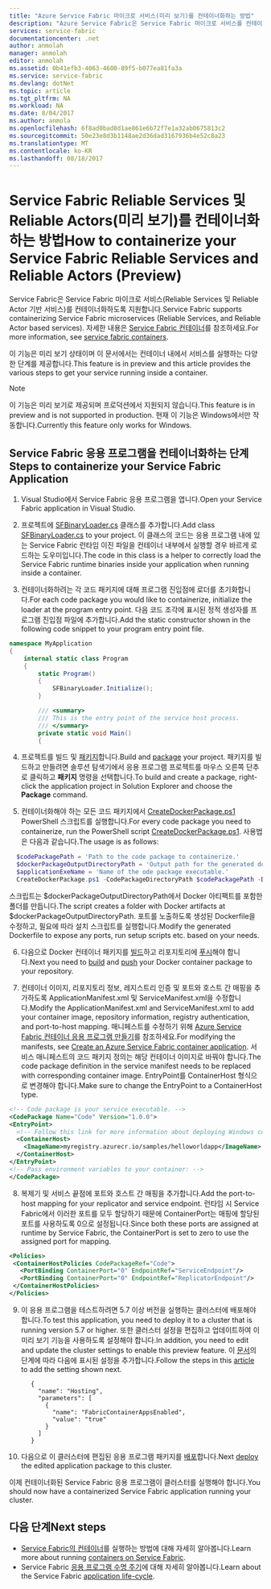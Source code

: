 ```yaml
---
title: "Azure Service Fabric 마이크로 서비스(미리 보기)를 컨테이너화하는 방법"
description: "Azure Service Fabric은 Service Fabric 마이크로 서비스를 컨테이너화하는 새로운 기능을 추가했습니다. 이 기능은 현재 미리 보기로 제공됩니다."
services: service-fabric
documentationcenter: .net
author: anmolah
manager: anmolah
editor: anmolah
ms.assetid: 0b41efb3-4063-4600-89f5-b077ea81fa3a
ms.service: service-fabric
ms.devlang: dotNet
ms.topic: article
ms.tgt_pltfrm: NA
ms.workload: NA
ms.date: 8/04/2017
ms.author: anmola
ms.openlocfilehash: 6f8ad0bad8d1ae861e6b72f7e1a32ab0675813c2
ms.sourcegitcommit: 50e23e8d3b1148ae2d36dad3167936b4e52c8a23
ms.translationtype: MT
ms.contentlocale: ko-KR
ms.lasthandoff: 08/18/2017
---
```

# <a name="how-to-containerize-your-service-fabric-reliable-services-and-reliable-actors-preview"></a><span data-ttu-id="230bd-104">Service Fabric Reliable Services 및 Reliable Actors(미리 보기)를 컨테이너화하는 방법</span><span class="sxs-lookup"><span data-stu-id="230bd-104">How to containerize your Service Fabric Reliable Services and Reliable Actors (Preview)</span></span>

<span data-ttu-id="230bd-105">Service Fabric은 Service Fabric 마이크로 서비스(Reliable Services 및 Reliable Actor 기반 서비스)를 컨테이너화하도록 지원합니다.</span><span class="sxs-lookup"><span data-stu-id="230bd-105">Service Fabric supports containerizing Service Fabric microservices (Reliable Services, and Reliable Actor based services).</span></span> <span data-ttu-id="230bd-106">자세한 내용은 [Service Fabric 컨테이너](service-fabric-containers-overview.md)를 참조하세요.</span><span class="sxs-lookup"><span data-stu-id="230bd-106">For more information, see [service fabric containers](service-fabric-containers-overview.md).</span></span>


 <span data-ttu-id="230bd-107">이 기능은 미리 보기 상태이며 이 문서에서는 컨테이너 내에서 서비스를 실행하는 다양한 단계를 제공합니다.</span><span class="sxs-lookup"><span data-stu-id="230bd-107">This feature is in preview and this article provides the various steps to get your service running inside a container.</span></span>  

> [!NOTE]
> <span data-ttu-id="230bd-108">이 기능은 미리 보기로 제공되며 프로덕션에서 지원되지 않습니다.</span><span class="sxs-lookup"><span data-stu-id="230bd-108">This feature is in preview and is not supported in production.</span></span> <span data-ttu-id="230bd-109">현재 이 기능은 Windows에서만 작동합니다.</span><span class="sxs-lookup"><span data-stu-id="230bd-109">Currently this feature only works for Windows.</span></span>

## <a name="steps-to-containerize-your-service-fabric-application"></a><span data-ttu-id="230bd-110">Service Fabric 응용 프로그램을 컨테이너화하는 단계</span><span class="sxs-lookup"><span data-stu-id="230bd-110">Steps to containerize your Service Fabric Application</span></span>

1. <span data-ttu-id="230bd-111">Visual Studio에서 Service Fabric 응용 프로그램을 엽니다.</span><span class="sxs-lookup"><span data-stu-id="230bd-111">Open your Service Fabric application in Visual Studio.</span></span>

2. <span data-ttu-id="230bd-112">프로젝트에 [SFBinaryLoader.cs](https://github.com/Azure/service-fabric-scripts-and-templates/blob/master/code/SFBinaryLoaderForContainers/SFBinaryLoader.cs) 클래스를 추가합니다.</span><span class="sxs-lookup"><span data-stu-id="230bd-112">Add class [SFBinaryLoader.cs](https://github.com/Azure/service-fabric-scripts-and-templates/blob/master/code/SFBinaryLoaderForContainers/SFBinaryLoader.cs) to your project.</span></span> <span data-ttu-id="230bd-113">이 클래스의 코드는 응용 프로그램 내에 있는 Service Fabric 런타임 이진 파일을 컨테이너 내부에서 실행할 경우 바르게 로드하는 도우미입니다.</span><span class="sxs-lookup"><span data-stu-id="230bd-113">The code in this class is a helper to correctly load the Service Fabric runtime binaries inside your application when running inside a container.</span></span>

3. <span data-ttu-id="230bd-114">컨테이너화하려는 각 코드 패키지에 대해 프로그램 진입점에 로더를 초기화합니다.</span><span class="sxs-lookup"><span data-stu-id="230bd-114">For each code package you would like to containerize, initialize the loader at the program entry point.</span></span> <span data-ttu-id="230bd-115">다음 코드 조각에 표시된 정적 생성자를 프로그램 진입점 파일에 추가합니다.</span><span class="sxs-lookup"><span data-stu-id="230bd-115">Add the static constructor shown in the following code snippet to your program entry point file.</span></span>

  ```csharp
  namespace MyApplication
  {
      internal static class Program
      {
          static Program()
          {
              SFBinaryLoader.Initialize();
          }

          /// <summary>
          /// This is the entry point of the service host process.
          /// </summary>
          private static void Main()
          {
  ```

4. <span data-ttu-id="230bd-116">프로젝트를 빌드 및 [패키지](service-fabric-package-apps.md#Package-App)합니다.</span><span class="sxs-lookup"><span data-stu-id="230bd-116">Build and [package](service-fabric-package-apps.md#Package-App) your project.</span></span> <span data-ttu-id="230bd-117">패키지를 빌드하고 만들려면 솔루션 탐색기에서 응용 프로그램 프로젝트를 마우스 오른쪽 단추로 클릭하고 **패키지** 명령을 선택합니다.</span><span class="sxs-lookup"><span data-stu-id="230bd-117">To build and create a package, right-click the application project in Solution Explorer and choose the **Package** command.</span></span>

5. <span data-ttu-id="230bd-118">컨테이너화해야 하는 모든 코드 패키지에서 [CreateDockerPackage.ps1](https://github.com/Azure/service-fabric-scripts-and-templates/blob/master/scripts/CodePackageToDockerPackage/CreateDockerPackage.ps1) PowerShell 스크립트를 실행합니다.</span><span class="sxs-lookup"><span data-stu-id="230bd-118">For every code package you need to containerize, run the PowerShell script [CreateDockerPackage.ps1](https://github.com/Azure/service-fabric-scripts-and-templates/blob/master/scripts/CodePackageToDockerPackage/CreateDockerPackage.ps1).</span></span> <span data-ttu-id="230bd-119">사용법은 다음과 같습니다.</span><span class="sxs-lookup"><span data-stu-id="230bd-119">The usage is as follows:</span></span>
  ```powershell
    $codePackagePath = 'Path to the code package to containerize.'
    $dockerPackageOutputDirectoryPath = 'Output path for the generated docker folder.'
    $applicationExeName = 'Name of the ode package executable.'
    CreateDockerPackage.ps1 -CodePackageDirectoryPath $codePackagePath -DockerPackageOutputDirectoryPath $dockerPackageOutputDirectoryPath -ApplicationExeName $applicationExeName
 ```
  <span data-ttu-id="230bd-120">스크립트는 $dockerPackageOutputDirectoryPath에서 Docker 아티팩트를 포함한 폴더를 만듭니다.</span><span class="sxs-lookup"><span data-stu-id="230bd-120">The script creates a folder with Docker artifacts at $dockerPackageOutputDirectoryPath.</span></span> <span data-ttu-id="230bd-121">포트를 노출하도록 생성된 Dockerfile을 수정하고, 필요에 따라 설치 스크립트를 실행합니다.</span><span class="sxs-lookup"><span data-stu-id="230bd-121">Modify the generated Dockerfile to expose any ports, run setup scripts etc. based on your needs.</span></span>

6. <span data-ttu-id="230bd-122">다음으로 Docker 컨테이너 패키지를 [빌드](service-fabric-get-started-containers.md#Build-Containers)하고 리포지토리에 [푸시](service-fabric-get-started-containers.md#Push-Containers)해야 합니다.</span><span class="sxs-lookup"><span data-stu-id="230bd-122">Next you need to [build](service-fabric-get-started-containers.md#Build-Containers) and [push](service-fabric-get-started-containers.md#Push-Containers) your Docker container package to your repository.</span></span>

7. <span data-ttu-id="230bd-123">컨테이너 이미지, 리포지토리 정보, 레지스트리 인증 및 포트와 호스트 간 매핑을 추가하도록 ApplicationManifest.xml 및 ServiceManifest.xml을 수정합니다.</span><span class="sxs-lookup"><span data-stu-id="230bd-123">Modify the ApplicationManifest.xml and ServiceManifest.xml to add your container image, repository information, registry authentication, and port-to-host mapping.</span></span> <span data-ttu-id="230bd-124">매니페스트를 수정하기 위해 [Azure Service Fabric 컨테이너 응용 프로그램 만들기](service-fabric-get-started-containers.md)를 참조하세요.</span><span class="sxs-lookup"><span data-stu-id="230bd-124">For modifying the manifests, see [Create an Azure Service Fabric container application](service-fabric-get-started-containers.md).</span></span> <span data-ttu-id="230bd-125">서비스 매니페스트의 코드 패키지 정의는 해당 컨테이너 이미지로 바꿔야 합니다.</span><span class="sxs-lookup"><span data-stu-id="230bd-125">The code package definition in the service manifest needs to be replaced with corresponding container image.</span></span> <span data-ttu-id="230bd-126">EntryPoint를 ContainerHost 형식으로 변경해야 합니다.</span><span class="sxs-lookup"><span data-stu-id="230bd-126">Make sure to change the EntryPoint to a ContainerHost type.</span></span>

  ```xml
<!-- Code package is your service executable. -->
<CodePackage Name="Code" Version="1.0.0">
  <EntryPoint>
    <!-- Follow this link for more information about deploying Windows containers to Service Fabric: https://aka.ms/sfguestcontainers -->
    <ContainerHost>
      <ImageName>myregistry.azurecr.io/samples/helloworldapp</ImageName>
    </ContainerHost>
  </EntryPoint>
  <!-- Pass environment variables to your container: -->    
</CodePackage>
  ```

8. <span data-ttu-id="230bd-127">복제기 및 서비스 끝점에 포트와 호스트 간 매핑을 추가합니다.</span><span class="sxs-lookup"><span data-stu-id="230bd-127">Add the port-to-host mapping for your replicator and service endpoint.</span></span> <span data-ttu-id="230bd-128">런타임 시 Service Fabric에서 이러한 포트를 모두 할당하기 때문에 ContainerPort는 매핑에 할당된 포트를 사용하도록 0으로 설정됩니다.</span><span class="sxs-lookup"><span data-stu-id="230bd-128">Since both these ports are assigned at runtime by Service Fabric, the ContainerPort is set to zero to use the assigned port for mapping.</span></span>

 ```xml
<Policies>
  <ContainerHostPolicies CodePackageRef="Code">
    <PortBinding ContainerPort="0" EndpointRef="ServiceEndpoint"/>
    <PortBinding ContainerPort="0" EndpointRef="ReplicatorEndpoint"/>
  </ContainerHostPolicies>
</Policies>
 ```

9. <span data-ttu-id="230bd-129">이 응용 프로그램을 테스트하려면 5.7 이상 버전을 실행하는 클러스터에 배포해야 합니다.</span><span class="sxs-lookup"><span data-stu-id="230bd-129">To test this application, you need to deploy it to a cluster that is running version 5.7 or higher.</span></span> <span data-ttu-id="230bd-130">또한 클러스터 설정을 편집하고 업데이트하여 이 미리 보기 기능을 사용하도록 설정해야 합니다.</span><span class="sxs-lookup"><span data-stu-id="230bd-130">In addition, you need to edit and update the cluster settings to enable this preview feature.</span></span> <span data-ttu-id="230bd-131">이 [문서](service-fabric-cluster-fabric-settings.md)의 단계에 따라 다음에 표시된 설정을 추가합니다.</span><span class="sxs-lookup"><span data-stu-id="230bd-131">Follow the steps in this [article](service-fabric-cluster-fabric-settings.md) to add the setting shown next.</span></span>
```
      {
        "name": "Hosting",
        "parameters": [
          {
            "name": "FabricContainerAppsEnabled",
            "value": "true"
          }
        ]
      }
```
10. <span data-ttu-id="230bd-132">다음으로 이 클러스터에 편집된 응용 프로그램 패키지를 [배포](service-fabric-deploy-remove-applications.md)합니다.</span><span class="sxs-lookup"><span data-stu-id="230bd-132">Next [deploy](service-fabric-deploy-remove-applications.md) the edited application package to this cluster.</span></span>

<span data-ttu-id="230bd-133">이제 컨테이너화된 Service Fabric 응용 프로그램이 클러스터를 실행해야 합니다.</span><span class="sxs-lookup"><span data-stu-id="230bd-133">You should now have a containerized Service Fabric application running your cluster.</span></span>

## <a name="next-steps"></a><span data-ttu-id="230bd-134">다음 단계</span><span class="sxs-lookup"><span data-stu-id="230bd-134">Next steps</span></span>
* <span data-ttu-id="230bd-135">[Service Fabric의 컨테이너](service-fabric-get-started-containers.md)를 실행하는 방법에 대해 자세히 알아봅니다.</span><span class="sxs-lookup"><span data-stu-id="230bd-135">Learn more about running [containers on Service Fabric](service-fabric-get-started-containers.md).</span></span>
* <span data-ttu-id="230bd-136">Service Fabric [응용 프로그램 수명 주기](service-fabric-application-lifecycle.md)에 대해 자세히 알아봅니다.</span><span class="sxs-lookup"><span data-stu-id="230bd-136">Learn about the Service Fabric [application life-cycle](service-fabric-application-lifecycle.md).</span></span>
